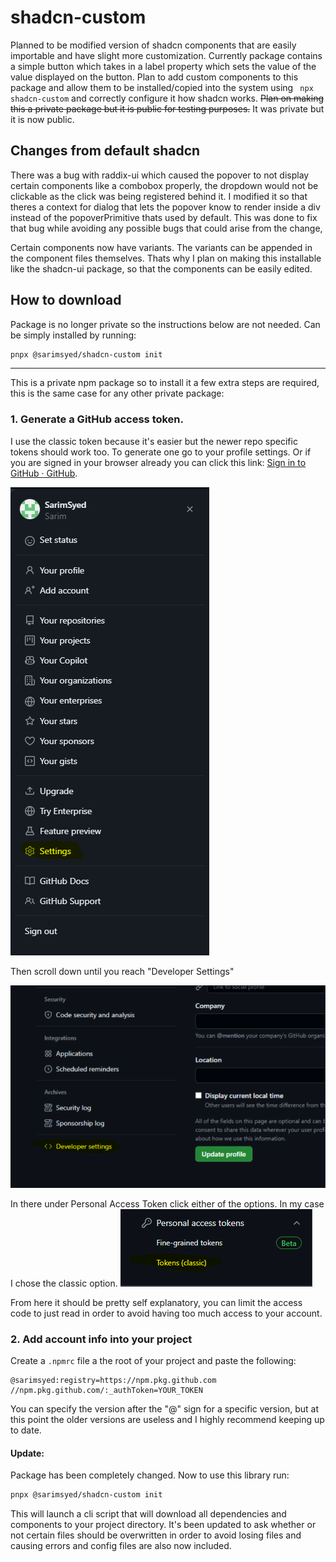 # shadcn-custom

Planned to be modified version of shadcn components that are easily importable and have slight more customization. Currently package contains a simple button which takes in a label property which sets the value of the value displayed on the button. Plan to add custom components to this package and allow them to be installed/copied into the system using ``` npx shadcn-custom``` and correctly configure it how shadcn works. ~~Plan on making this a private package but it is public for testing purposes.~~
It was private but it is now public.

## Changes from default shadcn

There was a bug with raddix-ui which caused the popover to not display certain components like a combobox properly, the dropdown would not be clickable as the click was being registered behind it. I modified it so that theres a context for dialog that lets the popover know to render inside a div instead of the popoverPrimitive thats used by default. This was done to fix that bug while avoiding any possible bugs that could arise from the change,

Certain components now have variants. The variants can be appended in the component files themselves. Thats why I plan on making this installable like the shadcn-ui package, so that the components can be easily edited.

## How to download

Package is no longer private so the instructions below are not needed. Can be simply installed by running:
```bash
pnpx @sarimsyed/shadcn-custom init
```

<hr/>

This is a private npm package so to install it a few extra steps are required, this is the same case for any other private package:

### 1. Generate a GitHub access token.

I use the classic token because it's easier but the newer repo specific tokens should work too. To generate one go to your profile settings. Or if you are signed in your browser already you can click this link: [Sign in to GitHub · GitHub](https://github.com/settings/profile). 


<img src="./imgs/1.png" title="github profile dropdown" alt="github profile dropdown screenshot" data-align="center">

Then scroll down until you reach "Developer Settings"

<img src="./imgs/2.png" title="github profile developer settings screenshot" alt="github profile developer settings screenshot" data-align="center">

In there under Personal Access Token click either of the options. In my case I chose the classic option.
<img src="./imgs/3.png" title="github tokens menu" alt="github tokens menu screenshot" data-align="center">

From here it should be pretty self explanatory, you can limit the access code to just read in order to avoid having too much access to your account.

### 2. Add account info into your project

Create a `.npmrc` file a the root of your project and paste the following:

```
@sarimsyed:registry=https://npm.pkg.github.com
//npm.pkg.github.com/:_authToken=YOUR_TOKEN
```

You can specify the version after the "@" sign for a specific version, but at this point the older versions are useless and I highly recommend keeping up to date. 

#### Update:

Package has been completely changed. Now to use this library run:

```bash
pnpx @sarimsyed/shadcn-custom init
```

This will launch a cli script that will download all dependencies and components to your project directory. It's been updated to ask whether or not certain files should be overwritten in order to avoid losing files and causing errors and config files are also now included.
